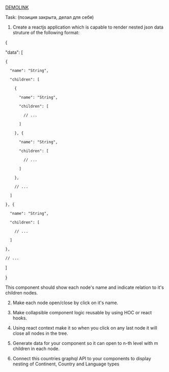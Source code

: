 [DEMOLINK](https://bogdan-kotsupey.github.io/Continents/)

Task:
(позиция закрыта, делал для себя)

1. Create a reactjs application which is capable to render nested json data struture of the following format:

{

  "data": [
  
    {
    
      "name": "String",
      
      "children": [
      
        {
        
          "name": "String",
          
          "children": [
          
            // ...
            
          ]
          
        }, {
        
          "name": "String",
          
          "children": [
          
            // ...
            
          ]
          
        },
        
        // ...
        
      ]
      
    }, {
    
      "name": "String",
      
      "children": [
      
        // ...
        
      ]
      
    },
    
    // ...
    
  ]
  
}


This component should show each node's name and indicate relation to it's children nodes.

2. Make each node open/close by click on it's name.

3. Make collapsible component logic reusable by using HOC or react hooks.

4. Using react context make it so when you click on any last node it will close all nodes in the tree.

5. Generate data for your component so it can open to n-th level with m children in each node.

6. Connect this countries graphql API to your components to display nesting of Continent, Country and Language types
